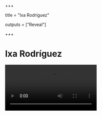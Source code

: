 +++

title = "Ixa Rodríguez"

outputs = ["Reveal"]

+++

<h1> Ixa Rodríguez </h1>

<video src="/videos/ixako.mp4" controls>

---

<h2>Carrera amateur</h2>
<div class ="flex-container">
<div class="flex-row">
	<ul>
		<li>Campeona de España 2015</li>
		<li>Campeona de Euskadi 2015, 2014, 2013</li>
		<li>40 peleas</li>
	</ul>
</div>

{{< img src="images/golpe_amateur_2.jpg" style="max-width: 100%; max-height: 100%;" >}}
</div>


---

### Carrera profesional
<div class ="flex-container">

<div class="flex-row" style="font-size:100%;font-weight: bold" >
4-0-0
</div>

{{< img src="images/golpe_pro.jpg" style="max-width: 100%; max-height: 100%;" >}}

</div>

---

### Prensa: debut profesional en El Diario Vasco

<div class ="flex-container">
{{< img src="images/noti_debut.jpg" style="max-width: 50%; max-height: 50%;" >}}
</div>

---

<h2> Prensa: seguimiento en El Diario Vasco </h2>
<div class ="flex-container">

{{< img src="images/diariovasco.jpg" style="max-width: 70%; max-height: 60%;" >}}
{{< img src="images/ganaporko.png" style="max-width: 70%; max-height: 60%;" >}}

</div>

---

### Prensa: último compate en Espabox

{{< img src="images/pesajeoksana.jpg" style="max-width: 25%; max-height: 25%;" >}}


---

### Prensa: reportaje en Barren
<div class ="flex-container">
{{< img src="images/barren_portada.png" style="max-width: 85%; max-height: 85%;" >}}
{{< img src="images/barren_elkarri1.png" style="max-width: 85%; max-height: 85%;" >}}
{{< img src="images/barren_elkarri2.png" style="max-width: 85%; max-height: 85%;" >}}
</div>

---

### TV: EITB, concursante en El Conquistador

{{< youtube oIKgnaewsnQ >}}

---

### TV: EITB, más en El Conquistador

{{< youtube hsyX3FtS5_Q >}}

---

### TV: EITB, entrevista en Historias a Bocados

<div style=" position: relative;padding-bottom: 56.25%;padding-top: 35px;height: 0;overflow: hidden;">
<iframe scrolling="no" src="https://www.eitb.eus/es/get/multimedia/screen/id/5854111/tipo/videos/television/" frameborder="0" marginwidth="0" marginheight="0" scrolling="no" style="position: absolute;top:0;left: 0;width: 100%;height: 100%;" ></iframe></div>

https://www.eitb.eus/es/television/programas/historias-a-bocados/videos/detalle/5854111/video-isa-rodriguez-hung-fai-comen-arroz-entrenar-soraluze-boxeo/

---

### Programa de ETB

{{< youtube nDUnPRs15Zo >}}

---

### Versión larga del programa de ETB

{{< youtube k8EE5HGWjQQ >}}

---

### Ixa Rodríguez, como campeona 4n 48Kg amateur, en la ETB

{{< youtube fG8CxKllMVk >}}

---

### Ixa en el programa NiAlias

{{< youtube YOi5BJLw26A >}}

---

### Ixa vs Oksana

{{< img src="images/ixavsOksana.jpg" style="max-width: 25%; max-height: 25%;" >}}

---

### Homenaje a Ixa

{{< img src="images/etakitto.png" style="max-width: 25%; max-height: 25%;"  >}}

https://etakitto.eus/berriak/jaiak/ixa-rodriguez-boxeolaria-omendu-dute-17-garagardo-ferixaren-inaugurazio-ekitaldian.html

---

### Documental de Ixa Rodríguez

{{< youtube R9xjC3YODV0 >}}

---

### Anuncio 2ª pelea profesional 

{{< img src="images/anuncioEloisa.png" style="max-width: 25%; max-height: 25%;" >}}

https://www.diariovasco.com/bajo-deba/preferente-recibe-mondra-20181107002856-ntvo.html

---

### Ixa gana por KO

{{< img src="images/ixaporkoDV.png" style="max-width: 25%; max-height: 25%;" >}}

https://www.diariovasco.com/deportes/mas-deportes/boxeo-rodriguez-gana-soraluze-20190311004530-ntvo.html

---

### Ixa en la campaña de queremos tíos buenos

<div class ="flex-container">

{{< img src="images/tiosbuenosDIPU.png" style="max-width: 70%; max-height: 60%;" >}}
{{< img src="images/tiosbuenos.jpg" style="max-width: 70%; max-height: 60%;" >}}

</div>

---

### Entrevista en Radio Popular

{{< img src="images/radiopop.png" style="max-width: 25%; max-height: 25%;" >}}
https://radiopopular.com/ixa-rodriguez-nos-abre-la-puerta-de-neskabox/

---

### Ixa ganó en Soraluze

{{< img src="images/ixaespaboxelgoibar.png" style="max-width: 25%; max-height: 25%;" >}}
https://www.espabox.com/ixa-rodriguez-vencio-en-elgoibar/

---

### Promoción de Ixa en la página de David Broncano (La Resistencia)

https://www.facebook.com/groups/453822154970941/permalink/1160444454308704/
